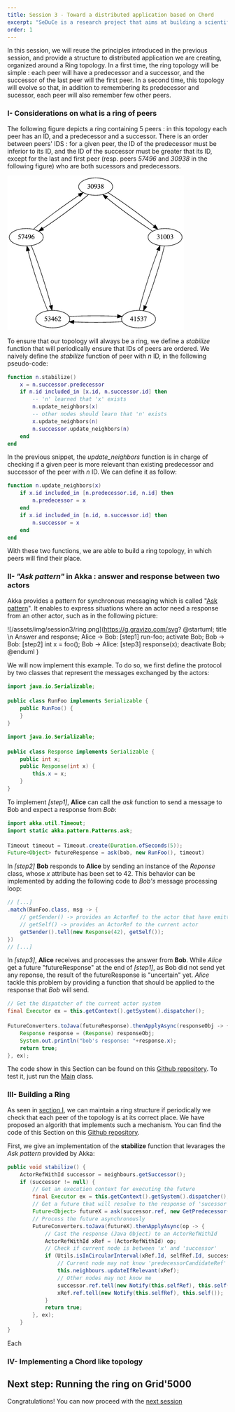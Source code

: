 ```yaml
---
title: Session 3 - Toward a distributed application based on Chord
excerpt: "SeDuCe is a research project that aims at building a scientific testbed to enable the study of both thermal and power management aspects in datacenters."
order: 1
---
```


<style>
#java-and-akka {
    font-size: 3em;
    color: white;
}

.feature {
    color: white;
}
</style>

In this session, we will reuse the principles introduced in the
previous session, and provide a structure to distributed application
we are creating, organized around a Ring topology. In a first time,
the ring topology will be simple : each peer will have a predecessor
and a successor, and the successor of the last peer will the first
peer. In a second time, this topology will evolve so that, in addition
to remembering its predecessor and sucessor, each peer will also
remember few other peers.

### I- Considerations on what is a ring of peers

The following figure depicts a ring containing 5 peers : in this
topology each peer has an ID, and a predecessor and a successor.
There is an order between peers' IDS : for a given peer, the ID of the
predecessor must be inferior to its ID, and the ID of the successor
must be greater that its ID, except for the last and first peer
(resp. peers _57496_ and _30938_ in the following figure) who are both
sucessors and predecessors.

![/assets/img/session3/ring.png](/assets/img/session3/ring.png)

To ensure that our topology will always be a ring, we define a
_stabilize_ function that will periodically ensure that IDs of peers
are ordered. We naively define the _stabilize_ function of peer with
_n_ ID, in the following pseudo-code:

```lua
function n.stabilize()
    x = n.successor.predecessor
    if n.id included_in [x.id, n.successor.id] then
        -- 'n' learned that 'x' exists
        n.update_neighbors(x)
        -- other nodes should learn that 'n' exists
        x.update_neighbors(n)
        n.successor.update_neighbors(n)
    end
end
```

In the previous snippet, the _update_neighbors_ function is in charge
of checking if a given peer is more relevant than existing predecessor
and successor of the peer with _n_ ID. We can define it as follow:

```lua
function n.update_neighbors(x)
    if x.id included_in [n.predecessor.id, n.id] then
        n.predecessor = x
    end
    if x.id included_in [n.id, n.successor.id] then
        n.successor = x
    end
end
```

With these two functions, we are able to build a ring topology, in
which peers will find their place.

### II- _"Ask pattern"_ in Akka : answer and response between two actors

Akka provides a pattern for synchronous messaging which is called
"[Ask pattern](https://doc.akka.io/docs/akka/2.5/actors.html)". It
enables to express situations where an actor need a response from an
other actor, such as in the following picture:

![/assets/img/session3/ring.png](https://g.gravizo.com/svg?
@startuml;
title \n Answer and response;
Alice -> Bob: [step1] run-foo;
activate Bob;
Bob -> Bob: [step2] int x = foo();
Bob -> Alice: [step3] response(x);
deactivate Bob;
@enduml
)


We will now implement this example. To do so, we first define the
protocol by two classes that represent the messages exchanged by the
actors:

```java
import java.io.Serializable;

public class RunFoo implements Serializable {
    public RunFoo() {
    }
}
```

```java
import java.io.Serializable;

public class Response implements Serializable {
    public int x;
    public Response(int x) {
        this.x = x;
    }
}
```

To implement _[step1]_, __Alice__ can call the _ask_ function to send
a message to Bob and expect a response from _Bob_:

```java
import akka.util.Timeout;
import static akka.pattern.Patterns.ask;

Timeout timeout = Timeout.create(Duration.ofSeconds(5));
Future<Object> futureResponse = ask(bob, new RunFoo(), timeout)
```

In _[step2]_ __Bob__ responds to __Alice__ by sending an instance of
the _Reponse_ class, whose _x_ attribute has been set to 42. This
behavior can be implemented by adding the following code to _Bob's_
message processing loop:

```java
// [...]
.match(RunFoo.class, msg -> {
    // getSender() -> provides an ActorRef to the actor that have emitted the message
    // getSelf() -> provides an ActorRef to the current actor
    getSender().tell(new Response(42), getSelf());
})
// [...]
```

In _[step3]_, __Alice__ receives and processes the answer from
__Bob__. While _Alice_ get a future "futureResponse" at the end of
_[step1]_, as Bob did not send yet any reponse, the result of the
futureResponse is "uncertain" yet. _Alice_ tackle this problem by
providing a function that should be applied to the response that _Bob_
will send.

```java
// Get the dispatcher of the current actor system
final Executor ex = this.getContext().getSystem().dispatcher();

FutureConverters.toJava(futureResponse).thenApplyAsync(responseObj -> {
    Response response = (Response) responseObj;
    System.out.println("bob's response: "+response.x);
    return true;
}, ex);
```

The code show in this Section can be found on this [Github
repository](https://github.com/badock/HelloAkka/tree/master/src/main/java/examples/session3). To
test it, just run the
[Main](https://github.com/badock/HelloAkka/blob/master/src/main/java/examples/session3/Main.java)
class.

### III- Building a Ring

As seen in [section I](#i--considerations-on-what-is-a-ring-of-peers),
we can maintain a ring structure if periodically we check that each
peer of the topology is at its correct place. We have proposed an
algorith that implements such a mechanism. You can find the code of
this Section on this [Github
repository](https://github.com/badock/HelloAkka/tree/master/src/main/java/distributed/ring).

First, we give an implementation of the __stabilize__ function that
levarages the _Ask pattern_ provided by Akka:

```java
public void stabilize() {
    ActorRefWithId successor = neighbours.getSuccessor();
    if (successor != null) {
        // Get an execution context for executing the future
        final Executor ex = this.getContext().getSystem().dispatcher();
        // Get a future that will resolve to the response of 'sucessor'
        Future<Object> futureX = ask(successor.ref, new GetPredecessor(), this.timeout);
        // Process the future asynchronously
        FutureConverters.toJava(futureX).thenApplyAsync(op -> {
            // Cast the response (Java Object) to an ActorRefWithId
            ActorRefWithId xRef = (ActorRefWithId) op;
            // Check if current node is between 'x' and 'successor'
            if (Utils.isInCircularInterval(xRef.Id, selfRef.Id, successor.Id, false, false)) {
                // Current node may not know 'predecessorCandidateRef'
                this.neighbours.updateIfRelevant(xRef);
                // Other nodes may not know me
                successor.ref.tell(new Notify(this.selfRef), this.self());
                xRef.ref.tell(new Notify(this.selfRef), this.self());
            }
            return true;
        }, ex);
    }
}
```

Each 


### IV- Implementing a Chord like topology


## Next step: Running the ring on Grid'5000

Congratulations! You can now proceed with the [next session](/session4)
